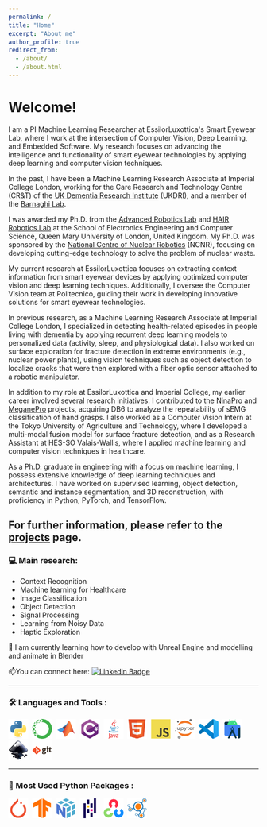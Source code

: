 ```yaml
---
permalink: /
title: "Home"
excerpt: "About me"
author_profile: true
redirect_from: 
  - /about/
  - /about.html
---
```

# Welcome!  
I am a PI Machine Learning Researcher at EssilorLuxottica's Smart Eyewear Lab, where I work at the intersection of Computer Vision, Deep Learning, and Embedded Software. My research focuses on advancing the intelligence and functionality of smart eyewear technologies by applying deep learning and computer vision techniques.

In the past, I have been a Machine Learning Research Associate at Imperial College London, working for the Care Research and Technology Centre (CR&T) of the [UK Dementia Research Institute](https://ukdri.ac.uk/) (UKDRI), and a member of the [Barnaghi Lab](https://barnaghi-machine-intelligence-lab.github.io/).

I was awarded my Ph.D. from the [Advanced Robotics Lab](https://www.qmul.ac.uk/robotics/) and [HAIR Robotics Lab](https://hair-robotics.qmul.ac.uk/) at the School of Electronics Engineering and Computer Science, Queen Mary University of London, United Kingdom. My Ph.D. was sponsored by the [National Centre of Nuclear Robotics](https://www.ncnr.org.uk/) (NCNR), focusing on developing cutting-edge technology to solve the problem of nuclear waste.

My current research at EssilorLuxottica focuses on extracting context information from smart eyewear devices by applying optimized computer vision and deep learning techniques. Additionally, I oversee the Computer Vision team at Politecnico, guiding their work in developing innovative solutions for smart eyewear technologies. 

In previous research, as a Machine Learning Research Associate at Imperial College London, I specialized in detecting health-related episodes in people living with dementia by applying recurrent deep learning models to personalized data (activity, sleep, and physiological data). I also worked on surface exploration for fracture detection in extreme environments (e.g., nuclear power plants), using vision techniques such as object detection to localize cracks that were then explored with a fiber optic sensor attached to a robotic manipulator.

In addition to my role at EssilorLuxottica and Imperial College, my earlier career involved several research initiatives. I contributed to the [NinaPro](http://ninapro.hevs.ch/) and [MeganePro](http://ninapro.hevs.ch/MeganePro) projects, acquiring DB6 to analyze the repeatability of sEMG classification of hand grasps. I also worked as a Computer Vision Intern at the Tokyo University of Agriculture and Technology, where I developed a multi-modal fusion model for surface fracture detection, and as a Research Assistant at HES-SO Valais-Wallis, where I applied machine learning and computer vision techniques in healthcare.

As a Ph.D. graduate in engineering with a focus on machine learning, I possess extensive knowledge of deep learning techniques and architectures. I have worked on supervised learning, object detection, semantic and instance segmentation, and 3D reconstruction, with proficiency in Python, PyTorch, and TensorFlow.

For further information, please refer to the [projects](projects) page.
---
### :computer: Main research:
  - Context Recognition
  - Machine learning for Healthcare
  - Image Classification
  - Object Detection
  - Signal Processing
  - Learning from Noisy Data
  - Haptic Exploration 

:seedling: I am currently learning how to develop with Unreal Engine and modelling and animate in Blender

:mailbox:You can connect here: [![Linkedin Badge](https://img.shields.io/badge/-Linkedin-blue?style=flat&logo=Linkedin&logoColor=white)](https://www.linkedin.com/in/francesca-palermo-a9107a40/)

---


### :hammer_and_wrench: Languages and Tools :
<div>
  <img src="https://github.com/devicons/devicon/blob/master/icons/python/python-original.svg?raw=true" title="Python" alt="Python" width="40" height="40"/>&nbsp;
  <img src="https://github.com/devicons/devicon/blob/master/icons/anaconda/anaconda-original.svg?raw=true" title="Anaconda" alt="Anaconda" width="40" height="40"/>&nbsp;
  <img src="https://github.com/devicons/devicon/blob/master/icons/matlab/matlab-original.svg?raw=true" title="Matlab" alt="Matlab" width="40" height="40"/>&nbsp;
  <img src="https://github.com/devicons/devicon/blob/master/icons/csharp/csharp-original.svg?raw=true" title="Csharp" alt="Csharp" width="40" height="40"/>&nbsp;
  <img src="https://github.com/devicons/devicon/blob/master/icons/java/java-original-wordmark.svg?raw=true" title="Java" alt="Java" width="40" height="40"/>&nbsp;
  <img src="https://github.com/devicons/devicon/blob/master/icons/html5/html5-original.svg?raw=true" title="HTML5" alt="HTML" width="40" height="40"/>&nbsp;
  <img src="https://github.com/devicons/devicon/blob/master/icons/javascript/javascript-original.svg?raw=true" title="JavaScript" alt="JavaScript" width="40" height="40"/>&nbsp;
  <img src="https://github.com/devicons/devicon/blob/master/icons/jupyter/jupyter-original-wordmark.svg?raw=true" title="Jupyter" alt="Jupyter" width="40" height="40"/>&nbsp;
  <img src="https://github.com/devicons/devicon/blob/master/icons/vscode/vscode-original.svg?raw=true" title="VSCode" alt="VSCode" width="40" height="40"/>&nbsp;
  <img src="https://github.com/devicons/devicon/blob/master/icons/androidstudio/androidstudio-original.svg?raw=true" title="Android Studio" alt="Android Studio" width="40" height="40"/>&nbsp;
  <img src="https://github.com/devicons/devicon/blob/master/icons/inkscape/inkscape-original.svg?raw=true" title="Inkscape" alt="Inkscape" width="40" height="40"/>&nbsp;
  <img src="https://github.com/devicons/devicon/blob/master/icons/git/git-original-wordmark.svg?raw=true" title="Git" alt="Git" width="40" height="40"/>
</div>

---

### :snake: Most Used Python Packages :
<div>
  <img src="https://github.com/devicons/devicon/blob/master/icons/pytorch/pytorch-original.svg?raw=true" title="PyTorch" alt="PyTorch" width="40" height="40"/>&nbsp;
  <img src="https://github.com/devicons/devicon/blob/master/icons/tensorflow/tensorflow-original.svg?raw=true" title="Tensorflow" alt="Tensorflow" width="40" height="40"/>&nbsp; 
  <img src="https://github.com/devicons/devicon/blob/master/icons/numpy/numpy-original.svg?raw=true" title="Numpy" alt="Numpy" width="40" height="40"/>&nbsp;
  <img src="https://github.com/devicons/devicon/blob/master/icons/pandas/pandas-original.svg?raw=true" title="Pandas" alt="Pandas" width="40" height="40"/>&nbsp;
  <img src="https://github.com/devicons/devicon/blob/master/icons/opencv/opencv-original.svg?raw=true" title="OpenCV" alt="OpenCV" width="40" height="40"/>&nbsp;
  <img src="https://github.com/devicons/devicon/blob/master/icons/networkx/networkx-original.svg?raw=true" title="Networkx" alt="Networkx" width="40" height="40"/>
</div>